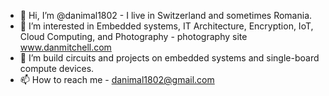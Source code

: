 - 👋 Hi, I’m @danimal1802 - I live in Switzerland and sometimes Romania.
- 👀 I’m interested in Embedded systems, IT Architecture, Encryption, IoT, Cloud Computing, and Photography - photography site www.danmitchell.com
- 💞️ I’m build circuits and projects on embedded systems and single-board compute devices.
- 📫 How to reach me - danimal1802@gmail.com

<!---
danimal1802/danimal1802 is a ✨ special ✨ repository because its `README.md` (this file) appears on your GitHub profile.
You can click the Preview link to take a look at your changes.
--->
